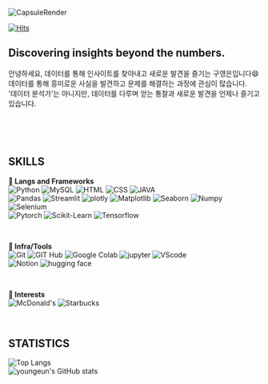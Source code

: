 ![CapsuleRender](https://capsule-render.vercel.app/api?type=waving&height=300&color=gradient&text=Hi,%20I'm%20Youngeun&textBg=false&fontSize=60)

[![Hits](https://hits.seeyoufarm.com/api/count/incr/badge.svg?url=https%3A%2F%2Fgithub.com%2Fyoungeunkoo%2Fhit-counter&count_bg=%237BB1EE&title_bg=%23656363&icon=&icon_color=%237CB8E4&title=%EB%B0%A9%EB%AC%B8%EC%9E%90%EC%88%98&edge_flat=false)](https://hits.seeyoufarm.com)

## Discovering insights beyond the numbers.
안녕하세요, 데이터를 통해 인사이트를 찾아내고 새로운 발견을 즐기는 구영은입니다😄 <br>
데이터를 통해 흥미로운 사실을 발견하고 문제를 해결하는 과정에 관심이 많습니다. <br>
'데이터 분석가'는 아니지만, 데이터를 다루며 얻는 통찰과 새로운 발견을 언제나 즐기고 있습니다. <br>

<br>
<br>
<br>
    

## SKILLS
**🌱 Langs and Frameworks**  
![Python](https://img.shields.io/badge/python-3776AB?style=for-the-badge&logo=python&logoColor=white)
![MySQL](https://img.shields.io/badge/mysql-4479A1?style=for-the-badge&logo=mysql&logoColor=white)
![HTML](https://img.shields.io/badge/html5-E34F26?style=for-the-badge&logo=html5&logoColor=white) 
![CSS](https://img.shields.io/badge/css3-1572B6?style=for-the-badge&logo=css3&logoColor=white)
![JAVA](https://img.shields.io/badge/JAVA-000000?style=for-the-badge&logo=openjdk&logoColor=white) <br>
![Pandas](https://img.shields.io/badge/pandas-150458?style=for-the-badge&logo=pandas&logoColor=white)
![Streamlit](https://img.shields.io/badge/streamlit-FF4B4B?style=for-the-badge&logo=streamlit&logoColor=white)
![plotly](https://img.shields.io/badge/plotly-3F4F75?style=for-the-badge&logo=plotly&logoColor=white)
![Matplotlib](https://img.shields.io/badge/matplotlib-008080?style=for-the-badge&logo=matplotlib&logoColor=white)
![Seaborn](https://img.shields.io/badge/seaborn-3776AB?style=for-the-badge&logo=python&logoColor=white)
![Numpy](https://img.shields.io/badge/numpy-013243?style=for-the-badge&logo=numpy&logoColor=white)
![Selenium](https://img.shields.io/badge/selenium-43B02A?style=for-the-badge&logo=selenium&logoColor=white) <br>
![Pytorch](https://img.shields.io/badge/pytorch-EE4C2C?style=for-the-badge&logo=pytorch&logoColor=white)
![Scikit-Learn](https://img.shields.io/badge/scikitlearn-F7931E?style=for-the-badge&logo=scikitlearn&logoColor=white)
![Tensorflow](https://img.shields.io/badge/tensorflow-FF6F00?style=for-the-badge&logo=tensorflow&logoColor=white)

<br>

**🌱 Infra/Tools**  
![Git](https://img.shields.io/badge/git-F05032?style=for-the-badge&logo=git&logoColor=white)
![GIT Hub](https://img.shields.io/badge/github-181717?style=for-the-badge&logo=github&logoColor=white)
![Google Colab](https://img.shields.io/badge/googlecolab-F9AB00?style=for-the-badge&logo=googlecolab&logoColor=white)
![jupyter](https://img.shields.io/badge/jupyter-F37626?style=for-the-badge&logo=jupyter&logoColor=white)
![VScode](https://img.shields.io/badge/VSCODE-blue?style=for-the-badge&logoColor=white) <br>
![Notion](https://img.shields.io/badge/notion-000000?style=for-the-badge&logo=notion&logoColor=white)
![hugging face](https://img.shields.io/badge/huggingface-FFD21E?style=for-the-badge&logo=huggingface&logoColor=white)

<br>

**🌱 Interests** <br>
![McDonald's](https://img.shields.io/badge/mcdonalds-D62300?style=for-the-badge&logo=McDonald's&logoColor=yellow)
![Starbucks](https://img.shields.io/badge/starbucks-006241?style=for-the-badge&logo=starbucks&logoColor=white)



<br>

## STATISTICS
![Top Langs](https://github-readme-stats.vercel.app/api/top-langs/?username=youngeunkoo&layout=compact&bg_color=073B5A&text_color=FFFFFF&title_color=5CE500) <br>
![youngeun's GitHub stats](https://github-readme-stats.vercel.app/api?username=youngeunkoo&show_icons=true&theme=cobalt)


